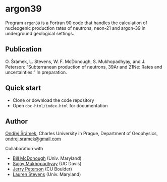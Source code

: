 # argon39 #

Program `argon39` is a Fortran 90 code that handles the calculation of nucleogenic production rates of neutrons, neon-21 and argon-39 in underground geological settings.

## Publication ##

O. Šrámek, L. Stevens, W. F. McDonough, S. Mukhopadhyay, and J. Peterson: “Subterranean production of neutrons, 39Ar and 21Ne: Rates and uncertainties.” In preparation.

## Quick start ##

* Clone or download the code repository
* Open `doc-html/index.html` for documentation

## Author ##

[Ondřej Šrámek](http://www.ondrejsramek.net), Charles University in Prague, Department of Geophysics, <ondrej.sramek@gmail.com>

Collaboration with 

* [Bill McDonough](https://www.geol.umd.edu/~mcdonoug/) (Univ. Maryland)
* [Sujoy Mukhopadhyay](http://mygeologypage.ucdavis.edu/sujoy/) (UC Davis)
* [Jerry Peterson](http://phys.colorado.edu/people/peterson-jerry) (CU Boulder)
* [Lauren Stevens](http://www2.chem.umd.edu/groups/beichhorn/Eichhorn_Research_Group/People/Pages/Lauren.html) (Univ. Maryland)
